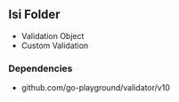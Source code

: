 ## Isi Folder

- Validation Object
- Custom Validation

### Dependencies

- github.com/go-playground/validator/v10
